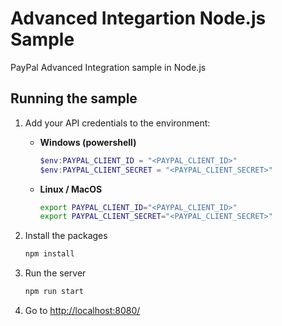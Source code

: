 # Advanced Integartion Node.js Sample

PayPal Advanced Integration sample in Node.js

## Running the sample

1. Add your API credentials to the environment:

   - **Windows (powershell)**

     ```powershell
     $env:PAYPAL_CLIENT_ID = "<PAYPAL_CLIENT_ID>"
     $env:PAYPAL_CLIENT_SECRET = "<PAYPAL_CLIENT_SECRET>"
     ```

   - **Linux / MacOS**

     ```bash
     export PAYPAL_CLIENT_ID="<PAYPAL_CLIENT_ID>"
     export PAYPAL_CLIENT_SECRET="<PAYPAL_CLIENT_SECRET>"
     ```

2. Install the packages

   ```bash
   npm install
   ```

3. Run the server

   ```bash
   npm run start
   ```

4. Go to [http://localhost:8080/](http://localhost:8080/)
